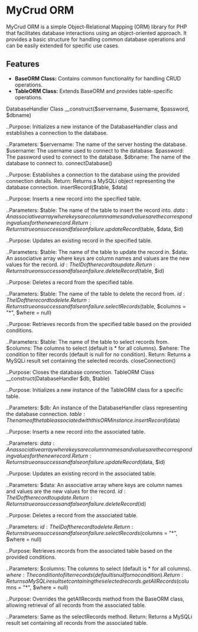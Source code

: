 # MyCrud ORM

MyCrud ORM is a simple Object-Relational Mapping (ORM) library for PHP that facilitates database interactions using an object-oriented approach. It provides a basic structure for handling common database operations and can be easily extended for specific use cases.

## Features

- **BaseORM Class:** Contains common functionality for handling CRUD operations.
- **TableORM Class:** Extends BaseORM and provides table-specific operations.

DatabaseHandler Class
__construct($servername, $username, $password, $dbname)

..Purpose: Initializes a new instance of the DatabaseHandler class and establishes a connection to the database.

..Parameters:
$servername: The name of the server hosting the database.
$username: The username used to connect to the database.
$password: The password used to connect to the database.
$dbname: The name of the database to connect to.
connectDatabase()

..Purpose: Establishes a connection to the database using the provided connection details.
Return: Returns a MySQLi object representing the database connection.
insertRecord($table, $data)

..Purpose: Inserts a new record into the specified table.

..Parameters:
$table: The name of the table to insert the record into.
$data: An associative array where keys are column names and values are the corresponding values for the new record.
Return: Returns true on success and false on failure.
updateRecord($table, $data, $id)

..Purpose: Updates an existing record in the specified table.

..Parameters:
$table: The name of the table to update the record in.
$data: An associative array where keys are column names and values are the new values for the record.
$id: The ID of the record to update.
Return: Returns true on success and false on failure.
deleteRecord($table, $id)

..Purpose: Deletes a record from the specified table.

..Parameters:
$table: The name of the table to delete the record from.
$id: The ID of the record to delete.
Return: Returns true on success and false on failure.
selectRecords($table, $columns = "*", $where = null)

..Purpose: Retrieves records from the specified table based on the provided conditions.

..Parameters:
$table: The name of the table to select records from.
$columns: The columns to select (default is * for all columns).
$where: The condition to filter records (default is null for no condition).
Return: Returns a MySQLi result set containing the selected records.
closeConnection()

..Purpose: Closes the database connection.
TableORM Class
__construct(DatabaseHandler $db, $table)

..Purpose: Initializes a new instance of the TableORM class for a specific table.

..Parameters:
$db: An instance of the DatabaseHandler class representing the database connection.
$table: The name of the table associated with this ORM instance.
insertRecord($data)

..Purpose: Inserts a new record into the associated table.

..Parameters:
$data: An associative array where keys are column names and values are the corresponding values for the new record.
Return: Returns true on success and false on failure.
updateRecord($data, $id)

..Purpose: Updates an existing record in the associated table.

..Parameters:
$data: An associative array where keys are column names and values are the new values for the record.
$id: The ID of the record to update.
Return: Returns true on success and false on failure.
deleteRecord($id)

..Purpose: Deletes a record from the associated table.

..Parameters:
$id: The ID of the record to delete.
Return: Returns true on success and false on failure.
selectRecords($columns = "*", $where = null)

..Purpose: Retrieves records from the associated table based on the provided conditions.

..Parameters:
$columns: The columns to select (default is * for all columns).
$where: The condition to filter records (default is null for no condition).
Return: Returns a MySQLi result set containing the selected records.
getAllRecords($columns = "*", $where = null)

..Purpose: Overrides the getAllRecords method from the BaseORM class, allowing retrieval of all records from the associated table.

..Parameters: Same as the selectRecords method.
Return: Returns a MySQLi result set containing all records from the associated table.
